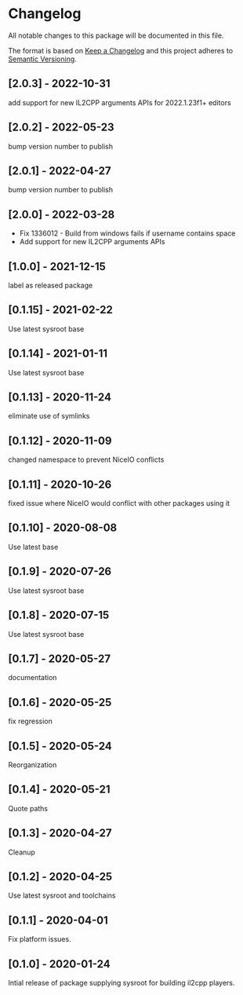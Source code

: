 # Changelog
All notable changes to this package will be documented in this file.

The format is based on [Keep a Changelog](http://keepachangelog.com/en/1.0.0/)
and this project adheres to [Semantic Versioning](http://semver.org/spec/v2.0.0.html).

## [2.0.3] - 2022-10-31
add support for new IL2CPP arguments APIs for 2022.1.23f1+ editors

## [2.0.2] - 2022-05-23
bump version number to publish

## [2.0.1] - 2022-04-27
bump version number to publish

## [2.0.0] - 2022-03-28
- Fix 1336012 - Build from windows fails if username contains space
- Add support for new IL2CPP arguments APIs

## [1.0.0] - 2021-12-15
label as released package

## [0.1.15] - 2021-02-22

Use latest sysroot base

## [0.1.14] - 2021-01-11

Use latest sysroot base

## [0.1.13] - 2020-11-24

eliminate use of symlinks

## [0.1.12] - 2020-11-09

changed namespace to prevent NiceIO conflicts 

## [0.1.11] - 2020-10-26

fixed issue where NiceIO would conflict with other packages using it

## [0.1.10] - 2020-08-08

Use latest base

## [0.1.9] - 2020-07-26

Use latest sysroot base

## [0.1.8] - 2020-07-15

Use latest sysroot base

## [0.1.7] - 2020-05-27

documentation

## [0.1.6] - 2020-05-25

fix regression

## [0.1.5] - 2020-05-24

Reorganization

## [0.1.4] - 2020-05-21

Quote paths

## [0.1.3] - 2020-04-27

Cleanup

## [0.1.2] - 2020-04-25

Use latest sysroot and toolchains

## [0.1.1] - 2020-04-01

Fix platform issues.

## [0.1.0] - 2020-01-24

Intial release of package supplying sysroot for building il2cpp players.
